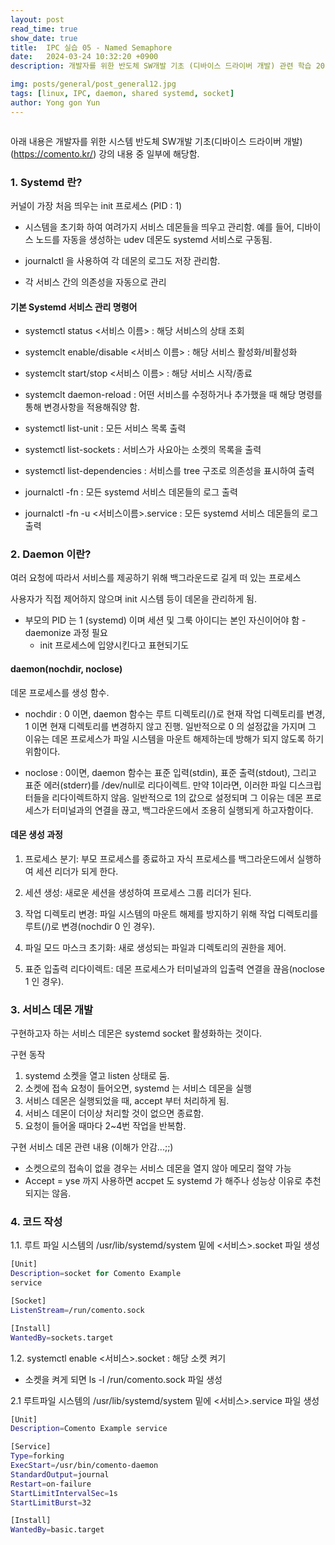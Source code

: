 ```yaml
---
layout: post
read_time: true
show_date: true
title:  IPC 실습 05 - Named Semaphore
date:   2024-03-24 10:32:20 +0900
description: 개발자를 위한 반도체 SW개발 기초 (디바이스 드라이버 개발) 관련 학습 20

img: posts/general/post_general12.jpg
tags: [linux, IPC, daemon, shared systemd, socket]
author: Yong gon Yun
---
```


<style>
    summary::-webkit-details-marker {
        display: none;
    }
    summary {
        list-style: none;
    }
</style>

<details><summary></summary>
에러방지  에러방지 에러방지  에러방지 에러방지  에러방지 에러방지  에러방지
에러방지  에러방지 에러방지  에러방지 에러방지  에러방지 에러방지  에러방지
에러방지  에러방지 에러방지  에러방지 에러방지  에러방지 에러방지  에러방지
에러방지  에러방지 에러방지  에러방지 에러방지  에러방지 에러방지  에러방지
에러방지  에러방지 에러방지  에러방지 에러방지  에러방지 에러방지  에러방지
에러방지  에러방지 에러방지  에러방지 에러방지  에러방지 에러방지  에러방지
에러방지  에러방지 에러방지  에러방지 에러방지  에러방지 에러방지  에러방지
에러방지  에러방지 에러방지  에러방지 에러방지  에러방지 에러방지  에러방지
에러방지  에러방지 에러방지  에러방지 에러방지  에러방지 에러방지  에러방지
에러방지  에러방지 에러방지  에러방지 에러방지  에러방지 에러방지  에러방지
에러방지  에러방지 에러방지  에러방지 에러방지  에러방지 에러방지  에러방지
에러방지  에러방지 에러방지  에러방지 에러방지  에러방지 에러방지  에러방지
</details>

아래 내용은 개발자를 위한 시스템 반도체 SW개발 기초(디바이스 드라이버 개발) (https://comento.kr/) 강의 내용 중 일부에 해당함.

### 1. Systemd 란?

커널이 가장 처음 띄우는 init 프로세스 (PID : 1)
 - 시스템을 초기화 하여 여려가지 서비스 데몬들을 띄우고 관리함. 예를 들어, 디바이스 노드를 자동을 생성하는 udev 데몬도 systemd 서비스로 구동됨.

 - journalctl 을 사용하여 각 데몬의 로그도 저장 관리함. 

 - 각 서비스 간의 의존성을 자동으로 관리

#### 기본 Systemd 서비스 관리 명령어 

* systemctl status <서비스 이름> : 해당 서비스의 상태 조회
* systemclt enable/disable <서비스 이름> : 해당 서비스 활성화/비활성화
* systemclt start/stop <서비스 이름> : 해당 서비스 시작/종료
* systemclt daemon-reload : 어떤 서비스를 수정하거나 추가했을 때 해당 명령를 통해 변경사항을 적용해줘양 함. 

* systemctl list-unit : 모든 서비스 목록 출력
* systemctl list-sockets : 서비스가 사요아는 소켓의 목록을 출력
* systemctl list-dependencies : 서비스를 tree 구조로 의존성을 표시하여 출력

* journalctl -fn : 모든 systemd 서비스 데몬들의 로그 출력
* journalctl -fn -u <서비스이름>.service : 모든 systemd 서비스 데몬들의 로그 출력

### 2. Daemon 이란?

여러 요청에 따라서 서비스를 제공하기 위해 백그라운드로 길게 떠 있는 프로세스

사용자가 직접 제어하지 않으며 init 시스템 등이 데몬을 관리하게 됨.
* 부모의 PID 는 1 (systemd) 이며 세션 및 그룩 아이디는 본인 자신이어야 함 - daemonize 과정 필요
    - init 프로세스에 입양시킨다고 표현되기도

#### daemon(nochdir, noclose) 

데몬 프로세스를 생성 함수. 

* nochdir   : 0 이면, daemon 함수는 루트 디렉토리(/)로 현재 작업 디렉토리를 변경, 1 이면 현재 디렉토리를 변경하지 않고 진행. 일반적으로 0 의 설정값을 가지며 그 이유는 데몬 프로세스가 파일 시스템을 마운트 해제하는데 방해가 되지 않도록 하기 위함이다.

* noclose   : 0이면, daemon 함수는 표준 입력(stdin), 표준 출력(stdout), 그리고 표준 에러(stderr)를 /dev/null로 리다이렉트. 만약 1이라면, 이러한 파일 디스크립터들을 리다이렉트하지 않음. 일반적으로 1의 값으로 설정되며 그 이유는 데몬 프로세스가 터미널과의 연결을 끊고, 백그라운드에서 조용히 실행되게 하고자함이다.


#### 데몬 생성 과정

1. 프로세스 분기: 부모 프로세스를 종료하고 자식 프로세스를 백그라운드에서 실행하여 세션 리더가 되게 한다.

2. 세션 생성: 새로운 세션을 생성하여 프로세스 그룹 리더가 된다.

3. 작업 디렉토리 변경: 파일 시스템의 마운트 해제를 방지하기 위해 작업 디렉토리를 루트(/)로 변경(nochdir 0  인 경우).

4. 파일 모드 마스크 초기화: 새로 생성되는 파일과 디렉토리의 권한을 제어.

5. 표준 입출력 리다이렉트: 데몬 프로세스가 터미널과의 입출력 연결을 끊음(noclose 1 인 경우). 

### 3. 서비스 데몬 개발

구현하고자 하는 서비스 데몬은  systemd socket 활셩화하는 것이다.

구현 동작

1. systemd 소켓을 열고 listen 상태로 둠.
2. 소켓에 접속 요청이 들어오면, systemd 는 서비스 데몬을 실행
3. 서비스 데몬은 실행되었을 때, accept 부터 처리하게 됨.
4. 서비스 데몬이 더이상 처리할 것이 없으면 종료함.
5. 요청이 들어올 때마다 2~4번 작업을 반복함.

구현 서비스 데몬 관련 내용 (이해가 안감...;;)
* 소켓으로의 접속이 없을 경우는 서비스 데몬을 열지 않아 메모리 절약 가능
* Accept = yse 까지 사용하면 accpet 도 systemd 가 해주나 성능상 이유로 추천되지는 않음.


### 4. 코드 작성

1.1. 루트 파일 시스템의 /usr/lib/systemd/system 밑에 <서비스>.socket 파일 생성

```bash
[Unit]
Description=socket for Comento Example
service

[Socket]
ListenStream=/run/comento.sock

[Install]
WantedBy=sockets.target
```

1.2. systemctl enable <서비스>.socket : 해당 소켓 켜기
* 소켓을 켜게 되면 ls -l /run/comento.sock 파일 생성

2.1 루트파일 시스템의 /usr/lib/systemd/system 밑에 <서비스>.service 파일 생성

```bash
[Unit]
Description=Comento Example service

[Service]
Type=forking
ExecStart=/usr/bin/comento-daemon
StandardOutput=journal
Restart=on-failure
StartLimitIntervalSec=1s
StartLimitBurst=32

[Install]
WantedBy=basic.target
```

